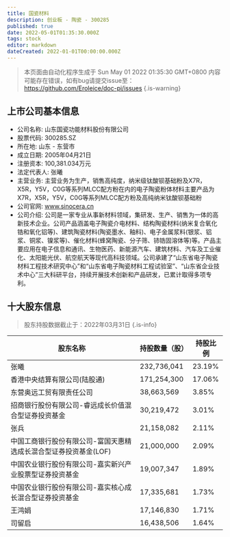 ```yaml
---
title: 国瓷材料
description: 创业板 - 陶瓷 - 300285
published: true
date: 2022-05-01T01:35:30.000Z
tags: stock
editor: markdown
dateCreated: 2022-01-01T00:00:00.000Z
---
```


> 本页面由自动化程序生成于 Sun May 01 2022 01:35:30 GMT+0800
> 内容可能存在错误，如有bug请提交issue至：https://github.com/Eroleice/doc-pi/issues
{.is-warning}

## 上市公司基本信息
- 公司名称: 山东国瓷功能材料股份有限公司
- 股票代码: 300285.SZ
- 所在地: 山东 - 东营市
- 成立日期: 2005年04月21日
- 注册资本: 100,381.034万元
- 法定代表人: 张曦
- 主营业务: 主营业务为生产，销售高纯度，纳米级钛酸钡基础粉及X7R，X5R，Y5V，C0G等系列MLCC配方粉在内的电子陶瓷粉体材料主要产品为X7R，X5R，Y5V，C0G等系列MLCC配方粉及高纯纳米钛酸钡基础粉
- 公司官网: www.sinocera.cn
- 公司介绍: 公司是一家专业从事新材料领域，集研发、生产、销售为一体的高新技术企业。公司产品涵盖电子陶瓷介电材料、结构陶瓷材料(纳米复合氧化锆和氧化铝等)、建筑陶瓷材料(陶瓷墨水、釉料)、电子金属浆料(银浆、铝浆、铜浆、镍浆等)、催化材料(蜂窝陶瓷、分子筛、铈锆固溶体等)等。产品主要应用在电子信息和通讯、生物医药、新能源汽车、建筑材料、汽车及工业催化、太阳能光伏、航空航天等现代高科技领域。公司承建了“山东省电子陶瓷材料工程技术研究中心”和“山东省电子陶瓷材料工程试验室”、“山东省企业技术中心”三大科研平台，持续开展技术创新和产品研发，已累计取得多项专利。


## 十大股东信息
> 股东持股数据截止于：2022年03月31日
{.is-info}

| 股东名称 | 持股数量（股） | 持股比例 |
| --- | --- | --- |
| 张曦 | 232,736,041 | 23.19% |
| 香港中央结算有限公司(陆股通) | 171,254,300 | 17.06% |
| 东营奥远工贸有限责任公司 | 38,663,569 | 3.85% |
| 招商银行股份有限公司-睿远成长价值混合型证券投资基金 | 30,219,472 | 3.01% |
| 张兵 | 21,158,082 | 2.11% |
| 中国工商银行股份有限公司-富国天惠精选成长混合型证券投资基金(LOF) | 21,000,000 | 2.09% |
| 中国农业银行股份有限公司-嘉实新兴产业股票型证券投资基金 | 19,007,347 | 1.89% |
| 中国农业银行股份有限公司-嘉实核心成长混合型证券投资基金 | 17,335,681 | 1.73% |
| 王鸿娟 | 17,146,830 | 1.71% |
| 司留启 | 16,438,506 | 1.64% |




